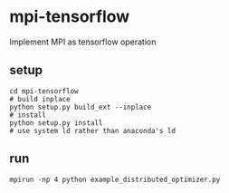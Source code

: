 # mpi-tensorflow
Implement MPI as tensorflow operation


## setup

    cd mpi-tensorflow
    # build inplace
    python setup.py build_ext --inplace
    # install 
    python setup.py install
    # use system ld rather than anaconda's ld

## run

    mpirun -np 4 python example_distributed_optimizer.py
